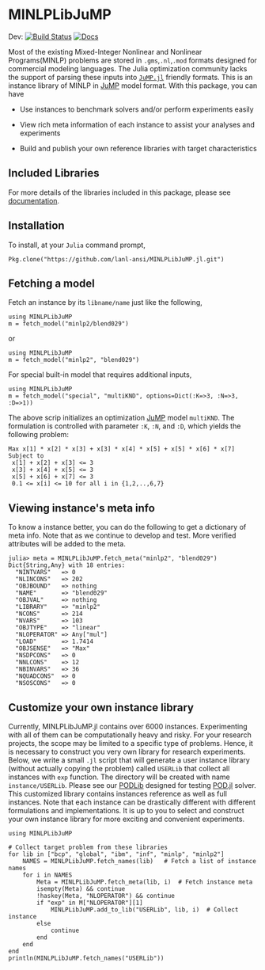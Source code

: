 # MINLPLibJuMP
Dev: [![Build Status](https://travis-ci.org/lanl-ansi/MINLPLibJuMP.jl.svg?branch=master)](https://travis-ci.org/lanl-ansi/MINLPLibJuMP.jl) [![Docs](https://img.shields.io/badge/docs-latest-blue.svg)](https://lanl-ansi.github.io/MINLPLibJuMP.jl/latest)

Most of the existing Mixed-Integer Nonlinear and Nonlinear Programs(MINLP) problems are stored in `.gms`,`.nl`,`.mod` formats designed for commercial modeling languages. The Julia optimization community lacks the support of parsing these inputs into [`JuMP.jl`](https://github.com/JuliaOpt/JuMP.jl) friendly formats. This is an instance library of MINLP in [JuMP](https://github.com/JuliaOpt/JuMP.jl) model format.
With this package, you can have

* Use instances to benchmark solvers and/or perform experiments easily

* View rich meta information of each instance to assist your analyses and experiments

* Build and publish your own reference libraries with target characteristics

## Included Libraries
For more details of the libraries included in this package, please see [documentation](https://lanl-ansi.github.io/MINLPLibJuMP.jl/latest/).

## Installation
To install, at your `Julia` command prompt,
```
Pkg.clone("https://github.com/lanl-ansi/MINLPLibJuMP.jl.git")
```

## Fetching a model
Fetch an instance by its `libname/name` just like the following,
```
using MINLPLibJuMP
m = fetch_model("minlp2/blend029")
```
or
```
using MINLPLibJuMP
m = fetch_model("minlp2", "blend029")
```

For special built-in model that requires additional inputs,
```
using MINLPLibJuMP
m = fetch_model("special", "multiKND", options=Dict(:K=>3, :N=>3, :D=>1))
```

The above scrip initializes an optimization [JuMP](https://github.com/JuliaOpt/JuMP.jl) model `multiKND`. The formulation is controlled with parameter `:K`, `:N`, and `:D`, which yields the following problem:

```
Max x[1] * x[2] * x[3] + x[3] * x[4] * x[5] + x[5] * x[6] * x[7]
Subject to
 x[1] + x[2] + x[3] <= 3
 x[3] + x[4] + x[5] <= 3
 x[5] + x[6] + x[7] <= 3
 0.1 <= x[i] <= 10 for all i in {1,2,..,6,7}
```

## Viewing instance's meta info
To know a instance better, you can do the following to get a dictionary of meta info.
Note that as we continue to develop and test. More verified attributes will be added to the meta.
```
julia> meta = MINLPLibJuMP.fetch_meta("minlp2", "blend029")
Dict{String,Any} with 18 entries:
  "NINTVARS"   => 0
  "NLINCONS"   => 202
  "OBJBOUND"   => nothing
  "NAME"       => "blend029"
  "OBJVAL"     => nothing
  "LIBRARY"    => "minlp2"
  "NCONS"      => 214
  "NVARS"      => 103
  "OBJTYPE"    => "linear"
  "NLOPERATOR" => Any["mul"]
  "LOAD"       => 1.7414
  "OBJSENSE"   => "Max"
  "NSDPCONS"   => 0
  "NNLCONS"    => 12
  "NBINVARS"   => 36
  "NQUADCONS"  => 0
  "NSOSCONS"   => 0
```


## Customize your own instance library

Currently, MINLPLibJuMP.jl contains over 6000 instances. Experimenting with all
of them can be computationally heavy and risky. For your research projects, the scope may be
limited to a specific type of problems. Hence, it is necessary to construct you very own
library for research experiments. Below, we write a small `.jl` script that will generate a
user instance library (without actually copying the problem) called `USERLib` that collect all instances with
`exp` function. The directory will be created with name `instance/USERLib`. Please see our
[PODLib](https://lanl-ansi.github.io/MINLPLibJuMP.jl/latest/PODLib.html#PODLib-1) designed for
testing [POD.jl](https://github.com/lanl-ansi/POD.jl) solver. This customized library contains instances reference
as well as full instances. Note that each instance can be drastically different with different formulations and implementations.
It is up to you to select and construct your own instance library for more exciting and convenient experiments.

```
using MINLPLibJuMP

# Collect target problem from these libraries
for lib in ["bcp", "global", "ibm", "inf", "minlp", "minlp2"]
    NAMES = MINLPLibJuMP.fetch_names(lib)   # Fetch a list of instance names
    for i in NAMES
        Meta = MINLPLibJuMP.fetch_meta(lib, i)  # Fetch instance meta
        isempty(Meta) && continue
        !haskey(Meta, "NLOPERATOR") && continue
        if "exp" in M["NLOPERATOR"][1]
            MINLPLibJuMP.add_to_lib("USERLib", lib, i)  # Collect instance
        else
            continue
        end
    end
end
println(MINLPLibJuMP.fetch_names("USERLib"))
```
